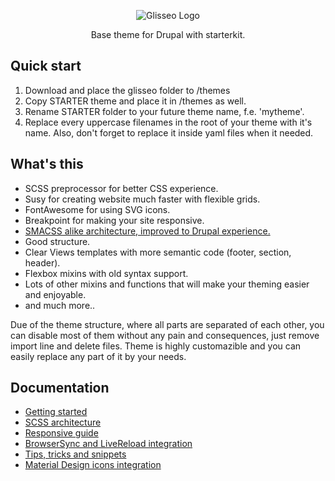 <p align="center">
 <img src="https://rawgit.com/Niklan/Glisseo/8.x-1.x/logo.svg" align="center" alt="Glisseo Logo">

 <p align="center">
   Base theme for Drupal with starterkit.
 </p>
</p>

## Quick start

1. Download and place the glisseo folder to /themes
2. Copy STARTER theme and place it in /themes as well.
3. Rename STARTER folder to your future theme name, f.e. 'mytheme'.
4. Replace every uppercase filenames in the root of your theme with it's name. Also, don't forget to replace it inside yaml files when it needed.

## What's this

*  SCSS preprocessor for better CSS experience.
*  Susy for creating website much faster with flexible grids.
*  FontAwesome for using SVG icons.
*  Breakpoint for making your site responsive.
*  [SMACSS alike architecture, improved to Drupal experience.](docs/scss-architecture.md)
*  Good structure.
*  Clear Views templates with more semantic code (footer, section, header).
*  Flexbox mixins with old syntax support.
*  Lots of other mixins and functions that will make your theming easier and enjoyable.
*  and much more..

Due of the theme structure, where all parts are separated of each other, you can disable most of them without any pain and consequences, just remove import line and delete files. Theme is highly customazible and you can easily replace any part of it by your needs.


## Documentation

*  [Getting started](docs/getting-started.md)
*  [SCSS architecture](docs/scss-architecture.md)
*  [Responsive guide](docs/responsive-guide.md)
*  [BrowserSync and LiveReload integration](docs/live-reload.md)
*  [Tips, tricks and snippets](docs/tips-tricks-snippets.md)
*  [Material Design icons integration](docs/material-design-icons.md)
